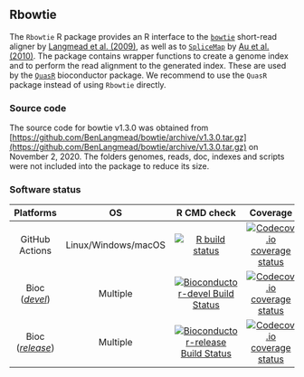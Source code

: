 ## Rbowtie

The `Rbowtie` R package provides an R interface to the
[`bowtie`](http://bowtie-bio.sourceforge.net/index.shtml) short-read aligner by
[Langmead et al. (2009)](http://genomebiology.com/2009/10/3/R25), as well as to
[`SpliceMap`](https://web.stanford.edu/group/wonglab/SpliceMap/) by [Au et al. (2010)](https://academic.oup.com/nar/article-lookup/doi/10.1093/nar/gkq211).
The package contains wrapper functions to create a genome index and to perform
the read alignment to the generated index. These are used by the
[`QuasR`](https://bioconductor.org/packages/QuasR/) bioconductor package.
We recommend to use the `QuasR` package instead of using `Rbowtie` directly.

### Source code

The source code for bowtie v1.3.0 was obtained from [https://github.com/BenLangmead/bowtie/archive/v1.3.0.tar.gz](https://github.com/BenLangmead/bowtie/archive/v1.3.0.tar.gz) on November 2, 2020. The folders genomes, reads, doc, indexes and scripts were not included into the package to reduce its size.

### Software status

| Platforms        |  OS              | R CMD check      | Coverage         |
|:----------------:|:----------------:|:----------------:|:----------------:|
| GitHub Actions | Linux/Windows/macOS | [![R build status](https://github.com/fmicompbio/Rbowtie/workflows/R-CMD-check/badge.svg)](https://github.com/fmicompbio/Rbowtie/actions) | [![Codecov.io coverage status](https://codecov.io/github/fmicompbio/Rbowtie/coverage.svg?branch=master)](https://codecov.io/github/fmicompbio/Rbowtie) |
| Bioc ([_devel_](http://bioconductor.org/packages/devel/bioc/html/Rbowtie.html)) | Multiple | [![Bioconductor-devel Build Status](http://bioconductor.org/shields/build/devel/bioc/Rbowtie.svg)](http://bioconductor.org/checkResults/devel/bioc-LATEST/Rbowtie) | [![Codecov.io coverage status](https://codecov.io/github/fmicompbio/Rbowtie/coverage.svg?branch=master)](https://codecov.io/github/fmicompbio/Rbowtie) |
| Bioc ([_release_](http://bioconductor.org/packages/release/bioc/html/Rbowtie.html)) | Multiple | [![Bioconductor-release Build Status](http://bioconductor.org/shields/build/release/bioc/Rbowtie.svg)](http://bioconductor.org/checkResults/release/bioc-LATEST/Rbowtie) | [![Codecov.io coverage status](https://codecov.io/github/fmicompbio/Rbowtie/coverage.svg?branch=master)](https://codecov.io/github/fmicompbio/Rbowtie) |
